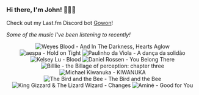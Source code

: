 ### Hi there, I'm John! 🏄🏻‍♂️

Check out my Last.fm Discord bot [Gowon](http://gowon.ca)!

_Some of the music I've been listening to recently!_


<!-- lastfm -->
<p align="center"><img src="https://lastfm.freetls.fastly.net/i/u/64s/8214c56f1e5bc67fcd1f29073dedf822.jpg" title="Weyes Blood - And In The Darkness, Hearts Aglow"> <img src="https://lastfm.freetls.fastly.net/i/u/64s/29051e14d6e1102634f09be0e1850683.jpg" title="aespa - Hold on Tight"> <img src="https://lastfm.freetls.fastly.net/i/u/64s/a04816ec583e9f426f8c6fa00c9c648c.jpg" title="Paulinho da Viola - A dança da solidão"> <img src="https://lastfm.freetls.fastly.net/i/u/64s/570f30d6afd04262ee83a14dd3f04604.png" title="Kelsey Lu - Blood"> <img src="https://lastfm.freetls.fastly.net/i/u/64s/11f4e269d6c890b9b51f279cdc5b103e.jpg" title="Daniel Rossen - You Belong There"> <img src="https://lastfm.freetls.fastly.net/i/u/64s/1821993ac8f26b011fa934faa7fcdcae.jpg" title="Billlie - the Billage of perception: chapter three"> <img src="https://lastfm.freetls.fastly.net/i/u/64s/75335d55128dd22643873906e238ecf5.png" title="Michael Kiwanuka - KIWANUKA"> <img src="https://lastfm.freetls.fastly.net/i/u/64s/a3afb12b062a4645a405e8e1a1a761fc.png" title="The Bird and the Bee - The Bird and the Bee"> <img src="https://lastfm.freetls.fastly.net/i/u/64s/39b69b478727d14143bec2207f0b9ac5.jpg" title="King Gizzard & The Lizard Wizard - Changes"> <img src="https://lastfm.freetls.fastly.net/i/u/64s/e309077565ab1e8d4e62fe881314ea4c.jpg" title="Aminé - Good for You"> </p>
